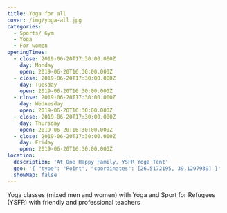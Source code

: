 ```yaml
---
title: Yoga for all
cover: /img/yoga-all.jpg
categories:
  - Sports/ Gym
  - Yoga
  - For women
openingTimes:
  - close: 2019-06-20T17:30:00.000Z
    day: Monday
    open: 2019-06-20T16:30:00.000Z
  - close: 2019-06-20T17:30:00.000Z
    day: Tuesday
    open: 2019-06-20T16:30:00.000Z
  - close: 2019-06-20T17:30:00.000Z
    day: Wednesday
    open: 2019-06-20T16:30:00.000Z
  - close: 2019-06-20T17:30:00.000Z
    day: Thursday
    open: 2019-06-20T16:30:00.000Z
  - close: 2019-06-20T17:30:00.000Z
    day: Friday
    open: 2019-06-20T16:30:00.000Z
location:
  description: 'At One Happy Family, YSFR Yoga Tent'
  geo: '{ "type": "Point", "coordinates": [26.5172195, 39.1297939] }'
  showMap: false
---
```

Yoga classes (mixed men and women) with Yoga and Sport for Refugees (YSFR) with friendly and professional teachers

